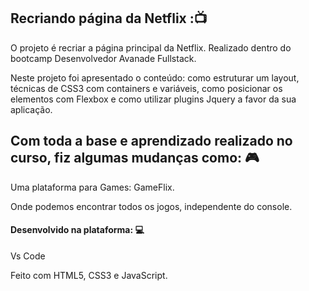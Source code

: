 ## Recriando página da Netflix ::tv:

O projeto é recriar a página principal da Netflix. Realizado dentro do bootcamp Desenvolvedor Avanade Fullstack.

Neste projeto foi apresentado o conteúdo: como estruturar um layout, técnicas de CSS3 com containers e variáveis, como posicionar os elementos com Flexbox e como utilizar plugins Jquery a favor da sua aplicação.

## Com toda a base e aprendizado realizado no curso, fiz algumas mudanças como: :video_game:

Uma plataforma para Games: GameFlix.

Onde podemos encontrar todos os jogos, independente do console.

#### **Desenvolvido na plataforma:** :computer:

Vs Code

Feito com HTML5, CSS3 e JavaScript.





